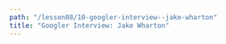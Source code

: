 ```yaml
---
path: "/lesson08/10-googler-interview--jake-wharton"
title: "Googler Interview: Jake Wharton"
---
```


<youtube id=""></youtube>

